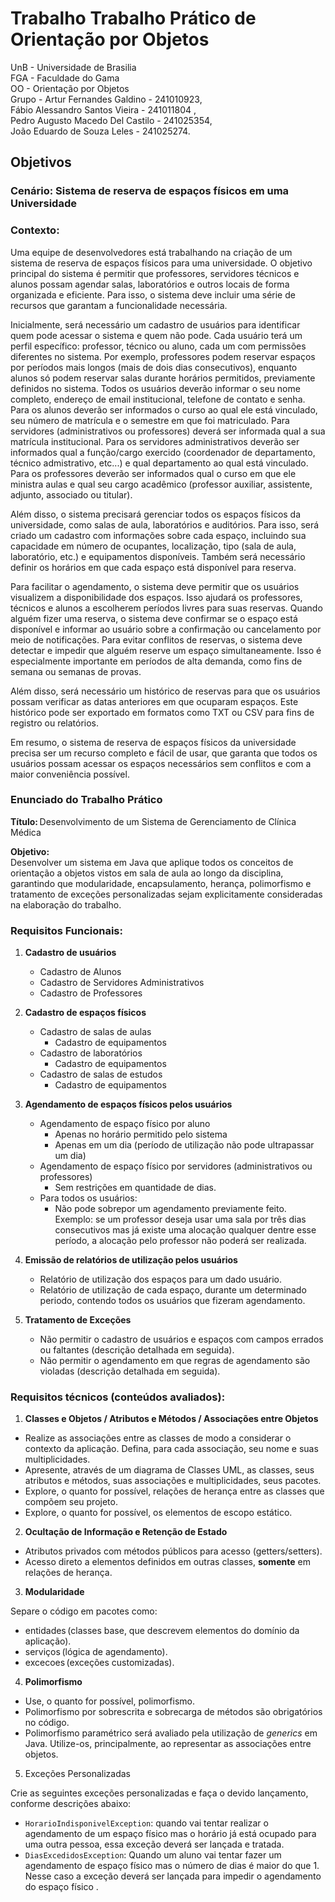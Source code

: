 <h1>Trabalho Trabalho Prático de Orientação por Objetos</h1>
UnB - Universidade de Brasilia<br>
FGA - Faculdade do Gama<br>
OO - Orientação por Objetos<br>
Grupo - Artur Fernandes Galdino - 241010923,<br> Fábio Alessandro Santos Vieira - 241011804 ,<br> Pedro Augusto Macedo Del Castilo -
241025354,<br> João Eduardo de Souza Leles - 241025274.
<h2>Objetivos</h2>
<h3> Cenário: Sistema de reserva de espaços físicos em uma Universidade </h3>

### Contexto: 

Uma equipe de desenvolvedores está trabalhando na criação de um sistema de
reserva de espaços físicos para uma universidade. O objetivo principal do
sistema é permitir que professores, servidores técnicos e alunos possam agendar
salas, laboratórios e outros locais de forma organizada e eficiente. Para isso,
o sistema deve incluir uma série de recursos que garantam a funcionalidade
necessária.

Inicialmente, será necessário um cadastro de usuários para identificar quem pode
acessar o sistema e quem não pode. Cada usuário terá um perfil específico:
professor, técnico ou aluno, cada um com permissões diferentes no sistema. Por
exemplo, professores podem reservar espaços por períodos mais longos (mais de
dois dias consecutivos), enquanto alunos só podem reservar salas durante
horários permitidos, previamente definidos no sistema. Todos os usuários deverão
informar o seu nome completo, endereço de email institucional, telefone de
contato e senha. Para os alunos deverão ser informados o curso ao qual ele está
vinculado, seu número de matrícula e o semestre em que foi matriculado. Para
servidores (administrativos ou professores) deverá ser informada qual a sua
matrícula institucional. Para os servidores administrativos deverão ser
informados qual a função/cargo exercido (coordenador de departamento, técnico
admistrativo, etc...) e qual departamento ao qual está vinculado. Para os
professores deverão ser informados qual o curso em que ele ministra aulas e qual
seu cargo acadêmico (professor auxiliar, assistente, adjunto, associado ou
titular). 

Além disso, o sistema precisará gerenciar todos os espaços físicos da
universidade, como salas de aula, laboratórios e auditórios. Para isso, será
criado um cadastro com informações sobre cada espaço, incluindo sua capacidade
em número de ocupantes, localização, tipo (sala de aula, laboratório, etc.) e
equipamentos disponíveis. Também será necessário definir os horários em que
cada espaço está disponível para reserva.

Para facilitar o agendamento, o sistema deve permitir que os usuários visualizem
a disponibilidade dos espaços. Isso ajudará os professores, técnicos e alunos a
escolherem períodos livres para suas reservas. Quando alguém fizer uma reserva,
o sistema deve confirmar se o espaço está disponível e informar ao usuário sobre
a confirmação ou cancelamento por meio de notificações. Para evitar conflitos
de reservas, o sistema deve detectar e impedir que alguém reserve um espaço
simultaneamente. Isso é especialmente importante em períodos de alta demanda,
como fins de semana ou semanas de provas.


Além disso, será necessário um histórico de reservas para que os usuários possam
verificar as datas anteriores em que ocuparam espaços. Este histórico pode ser
exportado em formatos como TXT ou CSV para fins de registro ou relatórios.

Em resumo, o sistema de reserva de espaços físicos da universidade precisa ser um recurso completo e fácil de usar, que garanta que todos os usuários possam acessar os espaços necessários sem conflitos e com a maior conveniência possível.

### Enunciado do Trabalho Prático 

**Título:** Desenvolvimento de um Sistema de Gerenciamento de Clínica Médica 

**Objetivo:**  
Desenvolver um sistema em Java que aplique todos os conceitos de orientação a
objetos vistos em sala de aula ao longo da disciplina, garantindo que
modularidade, encapsulamento, herança, polimorfismo e tratamento de exceções
personalizadas sejam explicitamente consideradas na elaboração do trabalho. 

### Requisitos Funcionais: 

1. **Cadastro de usuários**
   - Cadastro de Alunos
   - Cadastro de Servidores Administrativos
   - Cadastro de Professores

2. **Cadastro de espaços físicos**
   - Cadastro de salas de aulas
     - Cadastro de equipamentos
   - Cadastro de laboratórios
     - Cadastro de equipamentos
   - Cadastro de salas de estudos
     - Cadastro de equipamentos

3. **Agendamento de espaços físicos pelos usuários**
   - Agendamento de espaço físico por aluno
     - Apenas no horário permitido pelo sistema
     - Apenas em um dia (período de utilização não pode ultrapassar um dia)
   - Agendamento de espaço físico por servidores (administrativos ou
     professores)
     - Sem restrições em quantidade de dias. 
   - Para todos os usuários: 
     - Não pode sobrepor um agendamento previamente feito. Exemplo: se um
       professor deseja usar uma sala por três dias consecutivos mas já existe
uma alocação qualquer dentre esse período, a alocação pelo professor não poderá
ser realizada. 

4. **Emissão de relatórios de utilização pelos usuários**
   - Relatório de utilização dos espaços para um dado usuário. 
   - Relatório de utilização de cada espaço, durante um determinado periodo,
     contendo todos os usuários que fizeram agendamento. 

5. **Tratamento de Exceções**
   - Não permitir o cadastro de usuários e espaços com campos errados ou
     faltantes (descrição detalhada em seguida). 
   - Não permitir o agendamento em que regras de agendamento são violadas
     (descrição detalhada em seguida). 


### Requisitos técnicos (conteúdos avaliados): 
1. **Classes e Objetos / Atributos e Métodos / Associações entre Objetos** 

- Realize as associações entre as classes de modo a considerar o contexto da
  aplicação. Defina, para cada associação, seu nome e suas multiplicidades. 
- Apresente, através de um diagrama de Classes UML, as classes, seus atributos e
  métodos, suas associações e multiplicidades, seus pacotes. 
- Explore, o quanto for possível, relações de herança entre as classes que
  compõem seu projeto. 
- Explore, o quanto for possível, os elementos de escopo estático. 


2. **Ocultação de Informação e Retenção de Estado** 

- Atributos privados com métodos públicos para acesso (getters/setters). 
- Acesso direto a elementos definidos em outras classes, **somente** em relações
  de herança. 


3. **Modularidade** 

Separe o código em pacotes como: 
- entidades (classes base, que descrevem elementos do domínio da aplicação). 
- serviços (lógica de agendamento). 
- excecoes (exceções customizadas). 


4. **Polimorfismo**

- Use, o quanto for possível, polimorfismo. 
- Polimorfismo por sobrescrita e sobrecarga de métodos são obrigatórios no
  código. 
- Polimorfismo paramétrico será avaliado pela utilização de _generics_ em Java.
  Utilize-os, principalmente, ao representar as associações entre objetos. 


5. Exceções Personalizadas 

Crie as seguintes exceções personalizadas e faça o devido lançamento, conforme
descrições abaixo: 

- ``HorarioIndisponivelException``: quando vai tentar realizar o agendamento de
  um espaço físico mas o horário já está ocupado para uma outra pessoa, essa
exceção deverá ser lançada e tratada.   
- ``DiasExcedidosException``: Quando um aluno vai tentar fazer um agendamento de espaço físico mas o número de dias é maior do que 1. Nesse caso a exceção deverá ser lançada para impedir o agendamento do espaço físico . 
